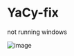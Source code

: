 # YaCy-fix
not running windows

![image](https://github.com/user-attachments/assets/7ce2e406-b8c4-40ed-a2d6-a0183f388c89)

